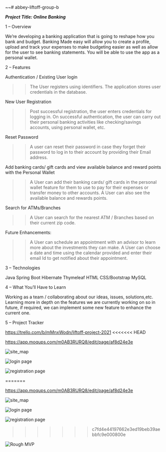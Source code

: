 ~~# abbey-liftoff-group-b

**_Project Title: Online Banking_**

1 – Overview

We’re developing a banking application that is going to reshape how you bank and budget. Banking Made easy will allow you to create a profile, upload and track your expenses to make budgeting easier as well as allow for the user to see banking statements. You will be able to use the app as a personal wallet.

2 – Features

Authentication / Existing User login
>> The User registers using identifiers. The application stores user credentials in the database. 

New User Registration
>> Post successful registration, the user enters credentials for logging in. On successful authentication, the user can carry out their personal banking activities like checking/savings accounts, using personal wallet, etc.

Reset Password
>> A user can reset their password in case they forget their password to log in to their account by providing their Email address.

Add banking cards/ gift cards and view available balance and reward points with the Personal Wallet 
>> A User can add their banking cards/ gift cards in the personal wallet feature for them to use to pay for their expenses or transfer money to other accounts. A User can also see the available balance and rewards points.

Search for ATMs/Branches
>> A User can search for the nearest ATM / Branches based on their current zip code. 


Future Enhancements:
>> A User can schedule an appointment with an advisor to learn more about the investments they can make. A User can choose a date and time using the calendar provided and enter their email Id to get notified about their appointment.

3 – Technologies

Java
Spring Boot
Hibernate
Thymeleaf
HTML
CSS/Bootstrap
MySQL


4 – What You’ll Have to Learn

Working as a team / collaborating about our ideas, issues, solutions,etc.
Learning more in depth on the features we are currently working on so in future, if required, we can implement some new feature to enhance the current one.

5 – Project Tracker

https://trello.com/b/mMnxWodn/liftoff-project-2021
<<<<<<< HEAD

https://app.moqups.com/m0AB3RURQ8/edit/page/af8d24e3e


![site_map](https://user-images.githubusercontent.com/48425335/132971087-7979f82a-e2a0-442b-9c5f-d3d7335881e7.png)

![login page](https://user-images.githubusercontent.com/48425335/132971117-83aea587-a6f1-4832-9b3e-41ecc2c845de.png)

![registration page](https://user-images.githubusercontent.com/48425335/132971124-2e1e877f-84a8-4eae-8373-70cd00086a01.png)

=======

https://app.moqups.com/m0AB3RURQ8/edit/page/af8d24e3e

![site_map](https://user-images.githubusercontent.com/48425335/132971087-7979f82a-e2a0-442b-9c5f-d3d7335881e7.png)

![login page](https://user-images.githubusercontent.com/48425335/132971117-83aea587-a6f1-4832-9b3e-41ecc2c845de.png)

![registration page](https://user-images.githubusercontent.com/48425335/132971124-2e1e877f-84a8-4eae-8373-70cd00086a01.png)
>>>>>>> c7fd4e44197662e3ed19beb39aebbfc9e000800e

![Rough MVP](https://user-images.githubusercontent.com/48425335/132971126-ca242ffd-4fdc-4caa-a317-85b2b5fddf19.png)
